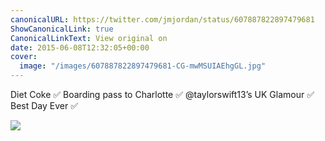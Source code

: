```yaml
---
canonicalURL: https://twitter.com/jmjordan/status/607887822897479681
ShowCanonicalLink: true
CanonicalLinkText: View original on
date: 2015-06-08T12:32:05+00:00
cover:
  image: "/images/607887822897479681-CG-mwMSUIAEhgGL.jpg"
---
```

Diet Coke ✅ Boarding pass to Charlotte ✅ @taylorswift13’s UK Glamour ✅ Best Day Ever ✅

![](/images/607887822897479681-CG-mwMSUIAEhgGL.jpg)